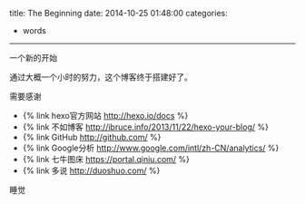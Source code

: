 title: The Beginning
date: 2014-10-25 01:48:00
categories: 
- words 
---

一个新的开始
<!--more-->

通过大概一个小时的努力，这个博客终于搭建好了。

需要感谢 

- {% link hexo官方网站 http://hexo.io/docs %}
- {% link 不如博客 http://ibruce.info/2013/11/22/hexo-your-blog/ %}
- {% link GitHub http://github.com/ %}
- {% link Google分析 http://www.google.com/intl/zh-CN/analytics/ %}
- {% link 七牛图床 https://portal.qiniu.com/ %}
- {% link 多说 http://duoshuo.com/ %}

睡觉